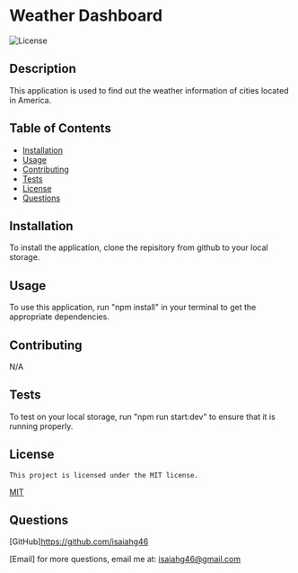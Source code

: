 # Weather Dashboard
![License](https://img.shields.io/badge/license-MIT-blue.svg)

## Description
This application is used to find out the weather information of cities located in America.

## Table of Contents
- [Installation](#installation)
- [Usage](#usage)
- [Contributing](#contributing)
- [Tests](#tests)
- [License](#license)
- [Questions](#questions)


## Installation
To install the application, clone the repisitory from github to your local storage.

## Usage
To use this application, run "npm install" in your terminal to get the appropriate dependencies.

## Contributing
N/A

## Tests
To test on your local storage, run "npm run start:dev" to ensure that it is running properly.

## License
    This project is licensed under the MIT license.
[MIT](https://opensource.org/licenses/MIT)

## Questions
[GitHub]https://github.com/isaiahg46

[Email] for more questions, email me at: isaiahg46@gmail.com

